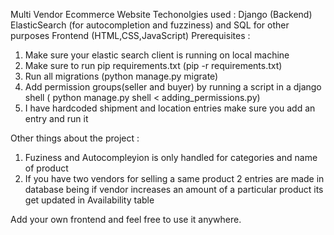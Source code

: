 Multi Vendor Ecommerce Website 
Techonolgies used :
	Django (Backend)
	ElasticSearch (for autocompletion and fuzziness) and SQL for other purposes
	Frontend (HTML,CSS,JavaScript)
Prerequisites : 
 1. Make sure your elastic search client is running on local machine 
 2. Make sure to run pip requirements.txt (pip -r requirements.txt)
 3. Run all migrations (python manage.py migrate)  
 4. Add permission groups(seller and buyer) by running a script in a django shell ( python manage.py shell < adding_permissions.py)
 5. I have hardcoded shipment and location entries make sure you add an entry and run it 

Other things about the project : 
1. Fuziness and Autocompleyion is only handled for categories and name of product
2. If you have two vendors for selling a same product 2 entries are made in database being if vendor increases an amount of a particular product its get updated in Availability table 

Add your own frontend and feel free to use it anywhere.  
